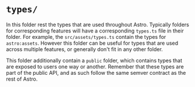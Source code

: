 # `types/`

In this folder rest the types that are used throughout Astro. Typically folders for corresponding features will have a corresponding `types.ts` file in their folder. For example, the `src/assets/types.ts` contain the types for `astro:assets`. However this folder can be useful for types that are used across multiple features, or generally don't fit in any other folder.

This folder additionally contain a `public` folder, which contains types that are exposed to users one way or another. Remember that these types are part of the public API, and as such follow the same semver contract as the rest of Astro.
